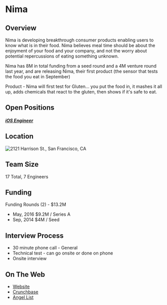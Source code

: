 # Nima
## Overview
Nima is developing breakthrough consumer products enabling users to know what is in their food. Nima believes meal time should be about the enjoyment of your food and your company, and not the worry about potential repercussions of eating something unknown.

Nima has 8M in total funding from a seed round and a 4M venture round last year, and are releasing Nima, their first product (the sensor that tests the food you eat in September)

Product - Nima will first test for Gluten... you put the food in, it mashes it all up, adds chemicals that react to the gluten, then shows if it's safe to eat.

## Open Positions
##### [iOS Engineer](ios-engineer.md)

## Location
![2121 Harrison St., San Francisco, CA](https://maps.googleapis.com/maps/api/staticmap?center=2121+Harrison+St.,+San+Francisco,+CA&zoom=13&scale=false&size=600x300&maptype=roadmap&format=png&visual_refresh=true)  

## Team Size
17 Total, 7 Engineers

## Funding
Funding Rounds (2) - $13.2M
+ May, 2016	$9.2M / Series A
+ Sep, 2014	$4M / Seed

## Interview Process
+ 30 minute phone call - General
+ Technical test - can go onsite or done on phone
+ Onsite interview

## On The Web
+ [Website](https://www.nimasensor.com/)
+ [Crunchbase](https://www.crunchbase.com/organization/6sensor-labs#/entity)
+ [Angel List](https://angel.co/nimalabs)

